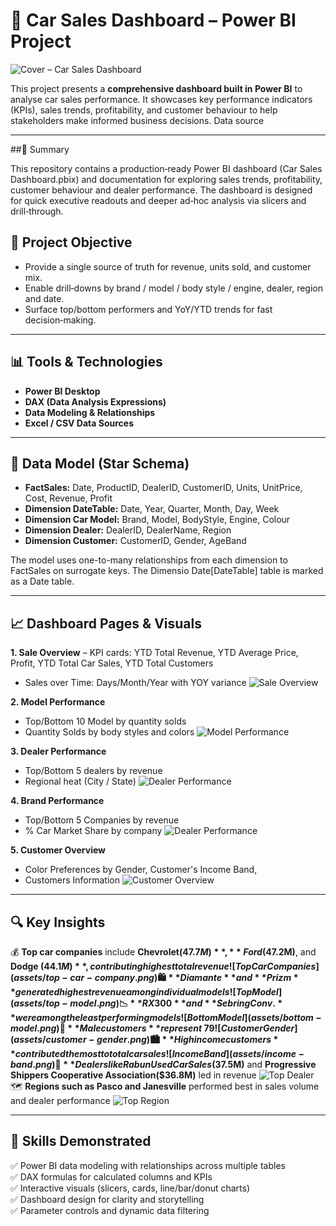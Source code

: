 # 🚗 Car Sales Dashboard – Power BI Project
![Cover – Car Sales Dashboard](assets/sales-overtime.png)

This project presents a **comprehensive dashboard built in Power BI** to analyse car sales performance. It showcases key performance indicators (KPIs), sales trends, profitability, and customer behaviour to help stakeholders make informed business decisions. Data source 

---

##📌 Summary

This repository contains a production‑ready Power BI dashboard (Car Sales Dashboard.pbix) and documentation for exploring sales trends, profitability, customer behaviour and dealer performance. The dashboard is designed for quick executive readouts and deeper ad‑hoc analysis via slicers and drill‑through.

## 🎯 Project Objective

- Provide a single source of truth for revenue, units sold, and customer mix.
- Enable drill‑downs by brand / model / body style / engine, dealer, region and date.
- Surface top/bottom performers and YoY/YTD trends for fast decision‑making.

---

## 📊 Tools & Technologies

- **Power BI Desktop**  
- **DAX (Data Analysis Expressions)**  
- **Data Modeling & Relationships**  
- **Excel / CSV Data Sources**

---

## 🧩 Data Model (Star Schema)

- **FactSales:** Date, ProductID, DealerID, CustomerID, Units, UnitPrice, Cost, Revenue, Profit
- **Dimension DateTable:** Date, Year, Quarter, Month, Day, Week
- **Dimension Car Model:** Brand, Model, BodyStyle, Engine, Colour
- **Dimension Dealer:** DealerID, DealerName, Region
- **Dimension Customer:** CustomerID, Gender, AgeBand

The model uses one-to-many relationships from each dimension to FactSales on surrogate keys. The Dimensio Date[DateTable] table is marked as a Date table.

---

## 📈  Dashboard Pages & Visuals

**1. Sale Overview** 
   – KPI cards: YTD Total Revenue, YTD Average Price, Profit, YTD Total Car Sales, YTD Total Customers
   - Sales over Time: Days/Month/Year with YOY variance
  ![Sale Overview](assets/sales-overtime.png)

**2. Model Performance**
   - Top/Bottom 10 Model by quantity solds
   - Quantity Solds by body styles and colors
  ![Model Performance](assets/model-performance.png)

**3. Dealer Performance**
   - Top/Bottom 5 dealers by revenue
   - Regional heat (City / State)
  ![Dealer Performance](assets/dealer-performance.png)

**4. Brand Performance**
   - Top/Bottom 5 Companies by revenue
   - % Car Market Share by company
  ![Dealer Performance](assets/brand-performance.png)

**5. Customer Overview**
   - Color Preferences by Gender, Customer's Income Band, 
   - Customers Information
  ![Customer Overview](assets/customer-overview.png)

---

## 🔍 Key Insights

💰 **Top car companies** include **Chevrolet($47.7M)**, **Ford ($47.2M)**, and **Dodge ($44.1M)**, contributing highest total revenue
![Top Car Companies](assets/top-car-company.png)
🛍️ **Diamante** and **Prizm** generated highest revenue among individual models
![Top Model](assets/top-model.png)
📉 **RX300** and **Sebring Conv.** were among the least performing models
![Bottom Model](assets/bottom-model.png)
🧍 **Male customers** represent ~79% of total purchases
![Customer Gender](assets/customer-gender.png)
🏙️ **High income customers** contributed the most to total car sales
![Income Band](assets/income-band.png)
📌 **Dealers like Rabun Used Car Sales($37.5M)** and **Progressive Shippers Cooperative Association($36.8M)** led in revenue
![Top Dealer](assets/top-dealer.png)
🗺️ **Regions such as Pasco and Janesville** performed best in sales volume and dealer performance
![Top Region](assets/region.png)

---

## 🧠 Skills Demonstrated

 ✅ Power BI data modeling with relationships across multiple tables  
 ✅ DAX formulas for calculated columns and KPIs  
 ✅ Interactive visuals (slicers, cards, line/bar/donut charts)  
 ✅ Dashboard design for clarity and storytelling  
 ✅ Parameter controls and dynamic data filtering



